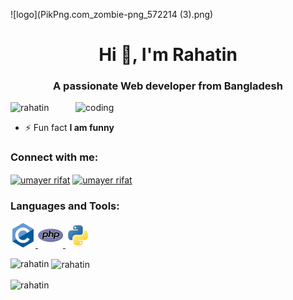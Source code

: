 ![logo](PikPng.com_zombie-png_572214 (3).png)
<h1 align="center">Hi 👋, I'm Rahatin</h1>
<h3 align="center">A passionate Web developer from Bangladesh</h3>
<img align="right" alt="coding" width="400" src="https://w0.peakpx.com/wallpaper/395/299/HD-wallpaper-zombie-dangerous-heads.jpg">
<p align="left"> <img src="https://komarev.com/ghpvc/?username=rahatin&label=Profile%20views&color=0e75b6&style=flat" alt="rahatin" /> </p>

- ⚡ Fun fact **I am funny**

<h3 align="left">Connect with me:</h3>
<p align="left">
<a href="https://fb.com/umayer rifat" target="blank"><img align="center" src="https://raw.githubusercontent.com/rahuldkjain/github-profile-readme-generator/master/src/images/icons/Social/facebook.svg" alt="umayer rifat" height="30" width="40" /></a>
<a href="https://instagram.com/umayer rifat" target="blank"><img align="center" src="https://raw.githubusercontent.com/rahuldkjain/github-profile-readme-generator/master/src/images/icons/Social/instagram.svg" alt="umayer rifat" height="30" width="40" /></a>
</p>

<h3 align="left">Languages and Tools:</h3>
<p align="left"> <a href="https://www.cprogramming.com/" target="_blank" rel="noreferrer"> <img src="https://raw.githubusercontent.com/devicons/devicon/master/icons/c/c-original.svg" alt="c" width="40" height="40"/> </a> <a href="https://www.php.net" target="_blank" rel="noreferrer"> <img src="https://raw.githubusercontent.com/devicons/devicon/master/icons/php/php-original.svg" alt="php" width="40" height="40"/> </a> <a href="https://www.python.org" target="_blank" rel="noreferrer"> <img src="https://raw.githubusercontent.com/devicons/devicon/master/icons/python/python-original.svg" alt="python" width="40" height="40"/> </a> </p>

<p><img align="left" src="https://github-readme-stats.vercel.app/api/top-langs?username=rahatin&show_icons=true&locale=en&layout=compact" alt="rahatin" /></p>

<p>&nbsp;<img align="center" src="https://github-readme-stats.vercel.app/api?username=rahatin&show_icons=true&locale=en" alt="rahatin" /></p>

<p><img align="center" src="https://github-readme-streak-stats.herokuapp.com/?user=rahatin&" alt="rahatin" /></p>
